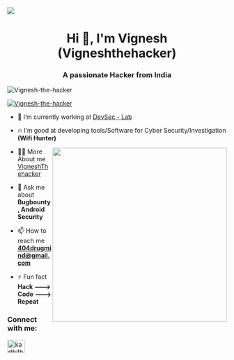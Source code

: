 <img src="https://raw.githubusercontent.com/vigneshethicalhacker/vigneshethicalhacker/main/Banner.png">


<h1 align="center">Hi 👋, I'm Vignesh (Vigneshthehacker)</h1>
<h3 align="center">A passionate Hacker from India</h3>

<p align="left"> <img src="https://komarev.com/ghpvc/?username=karthi-the-hacker&label=Profile%20views&color=0e75b6&style=flat" alt="Vignesh-the-hacker" /> </p>

<p align="left"> <a href="https://github.com/ryo-ma/github-profile-trophy"><img src="https://github-profile-trophy.vercel.app/?username=karthi-the-hacker" alt="Vignesh-the-hacker" /></a> </p>



- 🔭 I’m currently working at [DevSec - Lab](https://github.com/vigneshcode06/DevSecLab)

- 🔥 I’m good at developing tools/Software for Cyber Security/Investigation **(Wifi Hunter)**
<img  align="right" width="400" src="https://media.tenor.com/zzntm2_9B3gAAAAC/hacker.gif">

- 👨‍💻 More About me [VigneshThehacker](#)

- 💬 Ask me about **Bugbounty , Android Security**

- 📫 How to reach me **404drugmind@gmail.com**

- ⚡ Fun fact **Hack ---> Code ---> Repeat**

<h3 align="left">Connect with me:</h3>
<p align="left">
<a href="https://www.instagram.com/vigneshvibes/" target="blank"><img align="center" src="https://raw.githubusercontent.com/rahuldkjain/github-profile-readme-generator/master/src/images/icons/Social/instagram.svg" alt="karthithehacker" height="30" width="40" /></a>
